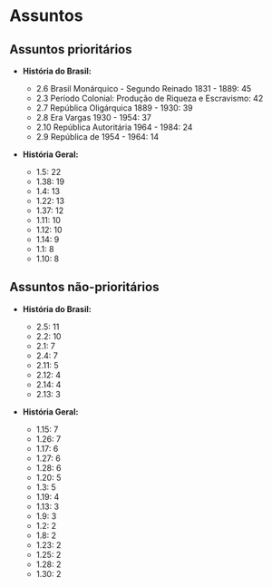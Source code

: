 # Assuntos
## Assuntos prioritários
- **História do Brasil:**
	- 2.6 Brasil Monárquico - Segundo Reinado 1831 - 1889: 45
	- 2.3 Período Colonial: Produção de Riqueza e Escravismo: 42
	- 2.7 República Oligárquica 1889 - 1930: 39
	- 2.8 Era Vargas 1930 - 1954: 37
	- 2.10 República Autoritária 1964 - 1984: 24
	- 2.9 República de 1954 - 1964: 14 

- **História Geral:**
	- 1.5: 22
	- 1.38: 19
	- 1.4: 13
	- 1.22: 13
	- 1.37: 12
	- 1.11: 10
	- 1.12: 10
	- 1.14: 9
	- 1.1: 8
	- 1.10: 8

## Assuntos não-prioritários
- **História do Brasil:**
	- 2.5: 11
	- 2.2: 10
	-  2.1: 7
	-  2.4: 7
	-  2.11: 5
	-  2.12: 4
	-  2.14: 4
	-  2.13: 3

- **História Geral:**
	- 1.15: 7
	- 1.26: 7
	- 1.17: 6
	- 1.27: 6
	- 1.28: 6
	- 1.20: 5
	- 1.3: 5
	- 1.19: 4
	- 1.13: 3
	- 1.9: 3
	- 1.2: 2
	- 1.8: 2
	- 1.23: 2
	- 1.25: 2
	- 1.28: 2
	- 1.30: 2 